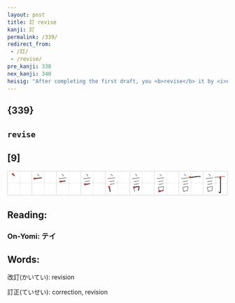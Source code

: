 ```yaml
---
layout: post
title: 訂 revise
kanji: 訂
permalink: /339/
redirect_from:
 - /訂/
 - /revise/
pre_kanji: 338
nex_kanji: 340
heisig: "After completing the first draft, you <b>revise</b> it by <i>nailing</i> down your <i>words</i> and "hammering" them into shape."
---
```


## {339}

## `revise`

## [9]

<div class="stroke"><img src="../images/E8A882.png" /></div>

## Reading:

### On-Yomi: テイ

## Words:

改訂(かいてい): revision

訂正(ていせい): correction, revision
